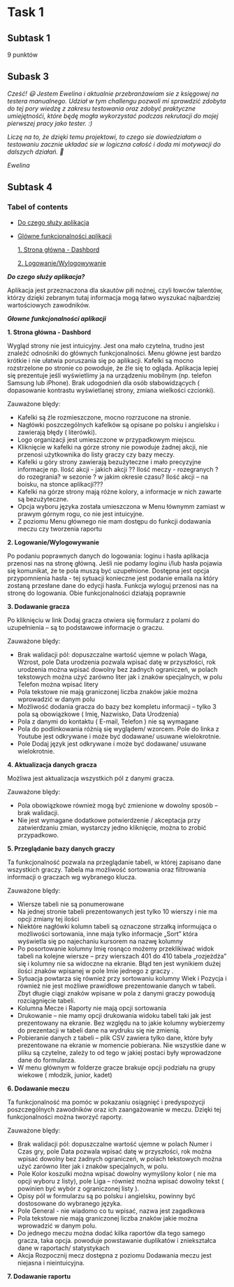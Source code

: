# Task 1
## Subtask 1 
9 punktów
## Subask 3
*Cześć! 😃 Jestem Ewelina i aktualnie przebranżawiam sie z księgowej na testera manualnego. Udział w tym challengu pozwoli mi sprawdzić zdobyta do tej pory wiedzę z zakresu testowania oraz zdobyć praktyczne umiejętnośći, które będę mogła wykorzystać podczas rekrutacji do mojej pierwszej pracy jako tester. :)* 

*Liczę na to, że dzięki temu projektowi, to czego sie dowiedziałam o testowaniu zacznie układać sie w logiczna całość i doda mi motywacji do dalszych działań. 💪*

*Ewelina*
## Subtask 4

### Tabel of contents
* [Do czego służy aplikacja](https://github.com/EwelkaB/challenge_portfolio_Ewelina/#Do-czego-służy-aplikacja)
* [Glówne funkcjonalności aplikacji](https://github.com/EwelkaB/challenge_portfolio_Ewelina/#Glówne-funkcjonalności-aplikacji)
  
  [1. Strona główna - Dashbord](https://github.com/EwelkaB/challenge_portfolio_Ewelina/#Strona-gówna---Dashbord)
  
  [2. Logowanie/Wylogowywanie](https://github.com/EwelkaB/challenge_portfolio_Ewelina/#Logowanie/Wylogowywanie)

_**Do czego służy aplikacja?**_

Aplikacja jest przeznaczona dla skautów piłi nożnej, czyli łowców talentów, którzy dzięki zebranym tutaj informacja mogą łatwo wyszukać najbardziej wartościowych zawodników.

_**Głowne funkcjonalności aplikacji**_

**1. Strona główna - Dashbord**

Wygląd strony nie jest intuicyjny. Jest ona mało czytelna,  trudno jest znaleźć odnośniki do głównych funkcjonalności. Menu główne jest bardzo krótkie i nie ułatwia poruszania się po aplikacji. Kafelki są mocno rozstrzelone po stronie co powoduje, że źle się to ogląda. 
Aplikacja lepiej się prezentuje jeśli wyświetlimy ja na urządzeniu mobilnym (np.  telefon Samsung lub iPhone). Brak udogodnień dla osób słabowidzących ( dopasowanie kontrastu wyświetlanej strony, zmiana wielkości czcionki). 

Zauważone blędy:
* Kafelki są źle rozmieszczone, mocno rozrzucone na stronie.
* Nagłówki poszczególnych kafelków są opisane po polsku i angielsku i zawierają błędy ( literówki).  
*	Logo organizacji jest umieszczone w przypadkowym miejscu. 
*	Kliknięcie w kafelki na górze strony nie powoduje żadnej akcji, nie przenosi użytkownika do listy graczy czy bazy meczy.
*	Kafelki u góry strony zawierają bezużyteczne i mało precyzyjne  informacje np. Ilość akcji  - jakich akcji ?? Ilość meczy - rozegranych ? do rozegrania? w sezonie ? w jakim okresie czasu? Ilość akcji – na boisku, na stonce aplikacji???
*	Kafelki na górze strony mają różne kolory, a informacje w nich zawarte są bezużyteczne. 
*	Opcja wyboru języka została umieszczona w Menu łównymm zamiast w prawym górnym rogu, co nie jest intuicyjne. 
*	Z poziomu Menu głównego nie mam dostępu do funkcji dodawania meczu czy tworzenia raportu


**2. Logowanie/Wylogowywanie**

Po podaniu poprawnych danych do logowania: loginu i hasła aplikacja przenosi nas na stronę główną. Jeśli nie podamy loginu i/lub hasła pojawia się komunikat, że te pola muszą być uzupełnione. Dostępna jest opcja przypomnienia hasła -  tej sytuacji konieczne jest podanie emaila na który zostaną przesłane dane do edycji hasła. Funkcja wyloguj przenosi nas na stronę do logowania. Obie funkcjonalności działają poprawnie 


**3. Dodawanie gracza**

Po kliknięciu w link Dodaj gracza otwiera się formularz z polami do uzupełnienia – są to podstawowe informacje o graczu. 

Zauważone blędy:
* Brak walidacji pól: dopuszczalne wartość ujemne w polach Waga, Wzrost, pole Data urodzenia pozwala wpisać datę w przyszłości, rok urodzenia można wpisać dowolny bez żadnych ograniczeń, w polach tekstowych można użyć zarówno liter jak i znaków specjalnych, w polu Telefon można wpisać litery
*	Pola tekstowe nie mają graniczonej liczba znaków jakie można wprowadzić w danym polu 
*	Możliwość dodania gracza do bazy bez kompletu informacji – tylko 3 pola są obowiązkowe ( Imię, Nazwisko, Data Urodzenia) 
*	Pola z danymi do kontaktu ( E-mail, Telefon ) nie są wymagane 
*	Pola do podlinkowania różnią się  wyglądem/ wzorcem. Pole do linka z Youtube jest odkrywane i może być dodawane/ usuwane wielokrotnie.
*	Pole Dodaj język jest odkrywane i może być dodawane/ usuwane wielokrotnie.


**4. Aktualizacja danych gracza**

Możliwa jest aktualizacja wszystkich pól z danymi gracza.

Zauważone blędy:
*	Pola obowiązkowe również mogą być zmienione w dowolny sposób – brak walidacji.
*	Nie jest wymagane dodatkowe potwierdzenie / akceptacja przy zatwierdzaniu zmian, wystarczy jedno kliknięcie, można to zrobić przypadkowo. 

**5. Przeglądanie bazy danych graczy**

Ta funkcjonalność pozwala na przeglądanie tabeli, w której zapisano dane wszystkich graczy.  Tabela ma możliwość sortowania oraz filtrowania informacji o graczach wg wybranego klucza.

Zauważone blędy:
*	Wiersze tabeli nie są ponumerowane
*	Na jednej stronie tabeli prezentowanych jest tylko 10 wierszy i nie ma opcji zmiany tej ilości
*	Niektóre nagłówki kolumn tabeli są  oznaczone strzałką informująca o możliwości sortowania, inne maja tylko informacje „Sort” która wyświetla się po najechaniu kursorem na nazwę kolumny
*	Po posortowanie kolumny Imię rosnąco możemy przeklikiwać widok tabeli na kolejne wiersze – przy wierszach 401 do 410  tabela „rozjeżdża” się i kolumny nie sa widoczne  na ekranie. Błąd ten jest  wynikiem dużej ilości znaków wpisanej w pole Imie jednego z graczy .   
*	Sytuacja powtarza się również przy sortowaniu kolumny Wiek i  Pozycja i również nie jest możliwe prawidłowe prezentowanie danych w tabeli. Zbyt długie ciągi znaków wpisane w pola z danymi graczy powodują rozciągnięcie tabeli. 
*	Kolumna Mecze i Raporty nie mają opcji sortowania
*	Drukowanie – nie mamy opcji drukowania widoku tabeli taki jak jest prezentowany na ekranie. Bez względu na to jakie kolumny wybierzemy do prezentacji w tabeli dane na wydruku się nie zmienią. 
*	Pobieranie danych z tabeli – plik CSV zawiera tylko dane, które były prezentowane na  ekranie  w momencie pobierana. Nie wszystkie dane w pliku są czytelne, zależy to od tego w jakiej postaci były wprowadzone dane do formularza. 
*	W menu głównym w folderze gracze brakuje opcji podziału na grupy wiekowe ( młodzik, junior, kadet) 

**6. Dodawanie meczu**

Ta funkcjonalność ma pomóc w pokazaniu osiągnięć i predyspozycji poszczególnych zawodników oraz ich zaangażowanie w meczu.  Dzięki tej funkcjonalności można tworzyć raporty. 

Zauważone blędy:
*	Brak walidacji pól: dopuszczalne wartość ujemne w polach Numer i Czas gry, pole Data pozwala wpisać datę w przyszłości, rok można wpisać dowolny bez żadnych ograniczeń, w polach tekstowych można użyć zarówno liter jak i znaków specjalnych, w polu.
*	Pole Kolor koszulki  można wpisać dowolny wymyślony kolor ( nie ma opcji wyboru z listy), pole Liga – również można wpisać dowolny tekst ( powinien być wybór z ograniczonej listy ). 
*	Opisy pól w formularzu są po polsku i angielsku, powinny być dostosowane do wybranego języka. 
*	Pole General  - nie wiadomo co tu wpisać, nazwa jest zagadkowa
*	Pola tekstowe nie mają graniczonej liczba znaków jakie można wprowadzić w danym polu.
*	Do jednego meczu można dodać kilka raportów dla tego samego gracza, taka opcja. powoduje powstawanie duplikatów i zniekształca dane w raportach/ statystykach
*	Akcja Rozpocznij mecz dostępna z poziomu Dodawania meczu jest niejasna i  nieintuicyjna. 

**7. Dodawanie raportu**






